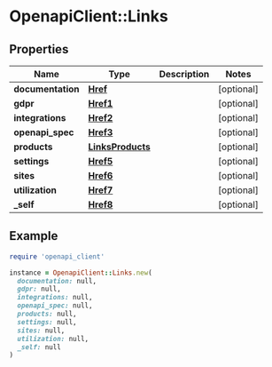 # OpenapiClient::Links

## Properties

| Name | Type | Description | Notes |
| ---- | ---- | ----------- | ----- |
| **documentation** | [**Href**](Href.md) |  | [optional] |
| **gdpr** | [**Href1**](Href1.md) |  | [optional] |
| **integrations** | [**Href2**](Href2.md) |  | [optional] |
| **openapi_spec** | [**Href3**](Href3.md) |  | [optional] |
| **products** | [**LinksProducts**](LinksProducts.md) |  | [optional] |
| **settings** | [**Href5**](Href5.md) |  | [optional] |
| **sites** | [**Href6**](Href6.md) |  | [optional] |
| **utilization** | [**Href7**](Href7.md) |  | [optional] |
| **_self** | [**Href8**](Href8.md) |  | [optional] |

## Example

```ruby
require 'openapi_client'

instance = OpenapiClient::Links.new(
  documentation: null,
  gdpr: null,
  integrations: null,
  openapi_spec: null,
  products: null,
  settings: null,
  sites: null,
  utilization: null,
  _self: null
)
```

